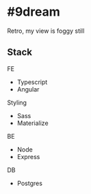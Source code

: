 # #9dream
Retro, my view is foggy still

## Stack
FE
* Typescript
* Angular
  
Styling
* Sass
* Materialize

BE
* Node
* Express

DB
* Postgres
